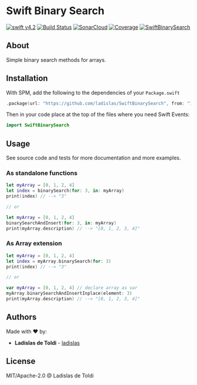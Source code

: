# Swift Binary Search

[![swift v4.2](https://img.shields.io/badge/Swift-4.2-orange.svg?style=flat)](swift.org)
[![Build Status](https://travis-ci.org/ladislas/SwiftBinarySearch.svg?branch=master)](https://travis-ci.org/ladislas/SwiftBinarySearch)
[![SonarCloud](https://sonarcloud.io/api/project_badges/measure?project=ladislas_SwiftBinarySearch&metric=alert_status)](https://sonarcloud.io/dashboard?id=ladislas_SwiftBinarySearch)
[![Coverage](https://sonarcloud.io/api/project_badges/measure?project=ladislas_SwiftBinarySearch&metric=coverage)](https://sonarcloud.io/dashboard?id=ladislas_SwiftBinarySearch)
[![SwiftBinarySearch](https://img.shields.io/badge/license-MIT%2FApache--2.0-blue.svg)](https://github.com/ladislas/SwiftBinarySearch/blob/master/LICENSE)

## About

Simple binary search methods for arrays.

## Installation

With SPM, add the following to the dependencies of your `Package.swift`

```swift
.package(url: "https://github.com/ladislas/SwiftBinarySearch", from: "1.0.0")
```

Then in your code place at the top of the files where you need Swift Events:

```swift
import SwiftBinarySearch
```

## Usage

See source code and tests for more documentation and more examples.

### As standalone functions

```swift
let myArray = [0, 1, 2, 4]
let index = binarySearch(for: 3, in: myArray)
print(index) // --> "3"

// or

let myArray = [0, 1, 2, 4]
binarySearchAndInsert(for: 3, in: myArray)
print(myArray.description) // --> "[0, 1, 2, 3, 4]"
```

### As Array extension

```swift
let myArray = [0, 1, 2, 4]
let index = myArray.binarySearch(for: 3)
print(index) // --> "3"

// or

var myArray = [0, 1, 2, 4] // declare array as var
myArray.binarySearchAndInsertInplace(element: 3)
print(myArray.description) // --> "[0, 1, 2, 3, 4]"
```

## Authors

Made with ❤️ by:

* **Ladislas de Toldi** - [ladislas](https://github.com/ladislas)

## License

MIT/Apache-2.0 @ Ladislas de Toldi
